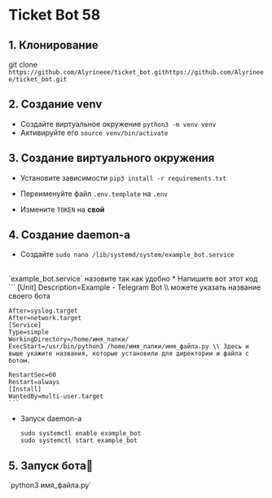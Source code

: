 <h1>Ticket Bot 58</h1>
<h2>1. Клонирование</h2>

git clone `https://github.com/Alyrineee/ticket_bot.githttps://github.com/Alyrineee/ticket_bot.git`

<h2>2. Создание venv</h2>

* Создайте виртуальное окружение `python3 -m venv venv`
* Активируйте его `source venv/bin/activate`

<h2>3. Создание виртуального окружения</h2>

* Установите зависимости `pip3 install -r requirements.txt`

* Переименуйте файл `.env.template` на `.env`
 
* Измените `TOKEN` на **свой**

<h2>4. Создание daemon-а</h2>

* Создайте `sudo nano /lib/systemd/system/example_bot.service`
</br>
`example_bot.service` назовите так как удобно
* Напишите вот этот код
    ```
    [Unit]
    Description=Example - Telegram Bot \\ можете указать название своего бота
    
    After=syslog.target 
    After=network.target
    [Service] 
    Type=simple 
    WorkingDirectory=/home/имя_папки/
    ExecStart=/usr/bin/python3 /home/имя_папки/имя_файла.py \\ Здесь и выше укажите названия, которые установили для директории и файла с ботом.
    
    RestartSec=60 
    Restart=always
    [Install] 
    WantedBy=multi-user.target
    ```
* Запуск daemon-a  
    ```
    sudo systemctl enable example_bot
    sudo systemctl start example_bot
    ```
<h2>5. Запуск бота🚀</h2>
`python3 имя_файла.ру`
